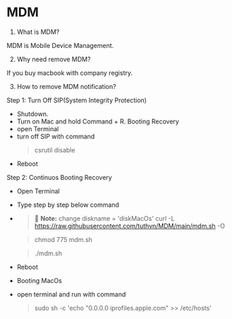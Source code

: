 # MDM

1. What is MDM?

MDM is Mobile Device Management.

2. Why need remove MDM?

If you buy macbook with company registry.

3. How to remove MDM notification?

Step 1: Turn Off SIP(System Integrity Protection)

+ Shutdown.
+ Turn on Mac and hold Command + R. Booting Recovery
+ open Terminal
+ turn off SIP with command
  > csrutil disable
+ Reboot

Step 2: Continuos Booting Recovery

+ Open Terminal
+ Type step by step below command
+ > :memo: **Note:** change diskname = 'diskMacOs'
  > curl -L <https://raw.githubusercontent.com/tuthvn/MDM/main/mdm.sh> -O

  > chmod 775 mdm.sh

  > ./mdm.sh
+ Reboot
+ Booting MacOs
+ open terminal and run with command

  > sudo sh -c 'echo "0.0.0.0 iprofiles.apple.com" >> /etc/hosts'
